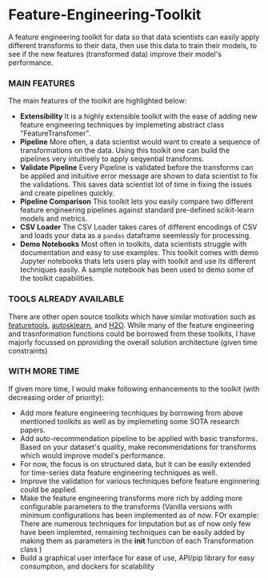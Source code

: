 # Feature-Engineering-Toolkit
A feature engineering toolkit for data so that data scientists can easily apply different transforms to their data, then use this data to train their models, to see if the new features (transformed data) improve their model's performance. 

### MAIN FEATURES
The main features of the toolkit are highlighted below:

- **Extensibility** It is a highly extensible toolkit with the ease of adding new feature engineering techniques by implemeting abstract class "FeatureTransfomer".
- **Pipeline** More often, a data scientist would want to create a sequence of transformations on the data. Using this toolkit one can build the pipelines very intuitively to apply seqyential transforms.
- **Validate Pipeline** Every Pipeline is validated before the transforms can be applied and inituitive error message are shown to data scientist to fix the validations. This saves data scientist lot of time in fixing the issues and create pipelines quickly.
- **Pipeline Comparison** This toolkit lets you easily compare two different feature engineering pipelines against standard pre-defined scikit-learn models and metrics.
- **CSV Loader** The CSV Loader takes cares of different encodings of CSV and loads your data as a `pandas` dataframe seemlessly for processing.
- **Demo Notebooks** Most often in toolkits, data scientists struggle with documentation and easy to use examples. This toolkit comes with demo Jupyter notebooks thats lets users play with toolkit and use its different techniques easily. A sample notebook has been used to demo some of the toolkit capabilities.

### TOOLS ALREADY AVAILABLE
There are other open source toolkits which have similar motivation such as [featuretools](https://www.featuretools.com/), [autosklearn](https://automl.github.io/auto-sklearn/master/), and [H2O](http://docs.h2o.ai/h2o/latest-stable/h2o-docs/faq/python.html). While many of the feature engineering and trasnformation functions could be borrowed from these toolkits, I have majorly focussed on pproviding the overall solution architecture (given time constraints)

### WITH MORE TIME
If given more time, I would make following enhancements to the toolkit (with decreasing order of priority):
* Add more feature engineering tecnhiques by borrowing from above mentioned toolkits as well as by implemeting some SOTA research papers.
* Add auto-recommendation pipeline to be applied with basic transforms. Based on your dataset's quality, make recommendations for transforms which would improve model's performance.
* For now, the focus is on structured data, but it can be easily extended for time-series data feature engineering techniques as well.
* Improve the validation for various techniques before feature enginnering could be applied.
* Make the feature engineering transforms more rich by adding more configurable parameters to the transforms (Vanilla versions with minimum configurations has been implemented as of now. FOr example: There are numerous techniques for Imputation but as of now only few have been implemted, remaining techniques can be easily added by making them as parameters in the __init__ function of each Transformation class )
* Build a graphical user interface for ease of use, API/pip library for easy consumption, and dockers for scalability
